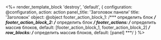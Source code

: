 <%= render_template_block 'destroy', 'default', {
	configuration: @configuration,
	action: action
	panel_title: 'Заголовок панели'
	title: 'Заголовок'
	object: @object
	footer_action_block_1: /*** определить блок ***/
	footer_action_block_2: /*** определить блок ***/
	footer_actions:        /*** определить массив блоков, default: [footer_action_block_1, footer_action_block_2] ***/
	row_blocks:            /*** определить массив блоков, default: [panel] ***/
} %>